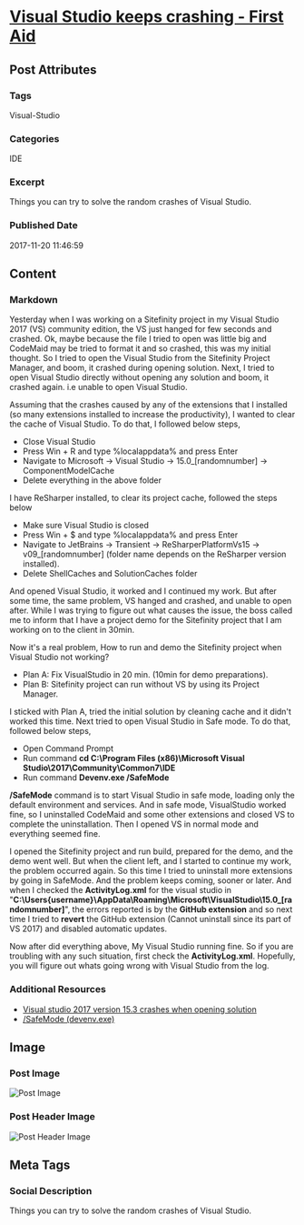 # [Visual Studio keeps crashing - First Aid](https://www.abhith.net/post/visual-studio-keeps-crashing-first-aid/)
## Post Attributes
### Tags
Visual-Studio
### Categories
IDE
### Excerpt
Things you can try to solve the random crashes of Visual Studio.
### Published Date
2017-11-20 11:46:59
## Content
### Markdown
Yesterday when I was working on a Sitefinity project in my Visual Studio 2017 (VS) community edition,  the VS just hanged for few seconds and crashed. Ok, maybe because the file I tried to open was little big and CodeMaid may be tried to format it and so crashed, this was my initial thought. So I tried to open the Visual Studio from the Sitefinity Project Manager, and boom, it crashed during opening solution. Next, I tried to open Visual Studio directly without opening any solution and boom, it crashed again. i.e unable to open Visual Studio.

Assuming that the crashes caused by any of the extensions that I installed (so many extensions installed to increase the productivity), I wanted to clear the cache of Visual Studio. To do that, I followed below steps,

- Close Visual Studio
- Press Win + R and type %localappdata% and press Enter
- Navigate to Microsoft -> Visual Studio -> 15.0_[randomnumber] -> ComponentModelCache
- Delete everything in the above folder

I have ReSharper installed, to clear its project cache, followed the steps below

- Make sure Visual Studio is closed
- Press Win + $ and type %localappdata% and press Enter
- Navigate to JetBrains -> Transient -> ReSharperPlatformVs15 -> v09_[randomnumber] (folder name depends on the ReSharper version installed).
- Delete ShellCaches and SolutionCaches folder 

And opened Visual Studio, it worked and I continued my work. But after some time, the same problem, VS hanged and crashed, and unable to open after. While I was trying to figure out what causes the issue, the boss called me to inform that I have a project demo for the Sitefinity project that I am working on to the client in 30min. 

Now it's a real problem, How to run and demo the Sitefinity project when Visual Studio not working?

- Plan A: Fix VisualStudio in 20 min. (10min for demo preparations).
- Plan B: Sitefinity project can run without VS by using its Project Manager.

I sticked with Plan A, tried the initial solution by cleaning cache and it didn't worked this time. Next tried to open Visual Studio in Safe mode. To do that, followed below steps,

- Open Command Prompt
- Run command **cd C:\Program Files (x86)\Microsoft Visual Studio\2017\Community\Common7\IDE**
- Run command **Devenv.exe /SafeMode**

**/SafeMode** command is to start Visual Studio in safe mode, loading only the default environment and services. 
And in safe mode, VisualStudio worked fine, so I uninstalled CodeMaid and some other extensions and closed VS to complete the uninstallation. Then I opened VS in normal mode and everything seemed fine. 

I opened the Sitefinity project and run build, prepared for the demo, and the demo went well. But when the client left, and I started to continue my work, the problem occurred again. So this time I tried to uninstall more extensions by going in SafeMode. And the problem keeps coming, sooner or later. And when I checked the **ActivityLog.xml** for the visual studio in "**C:\Users\{username}\AppData\Roaming\Microsoft\VisualStudio\15.0_[randomnumber]**", the errors reported is by the **GitHub extension** and so next time I tried to **revert** the GitHub extension (Cannot uninstall since its part of VS 2017) and disabled automatic updates. 

Now after did everything above, My Visual Studio running fine. So if you are troubling with any such situation, first check the **ActivityLog.xml**. Hopefully, you will figure out whats going wrong with Visual Studio from the log.

### Additional Resources

- [Visual studio 2017 version 15.3 crashes when opening solution](https://developercommunity.visualstudio.com/content/problem/99951/visual-studio-2017-version-153-crashes-when-openin.html)
- [/SafeMode (devenv.exe)](https://docs.microsoft.com/en-us/visualstudio/ide/reference/safemode-devenv-exe)


## Image
### Post Image
![Post Image]() 
### Post Header Image
![Post Header Image]()

## Meta Tags
### Social Description
Things you can try to solve the random crashes of Visual Studio.
